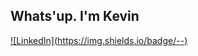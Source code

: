 ## Whats'up. I'm Kevin

[![LinkedIn](https://img.shields.io/badge/<LinkedIn>-<Add Me>-<yellow>)](www.linkedin.com/in/kevin-quiroga-26b516181)
